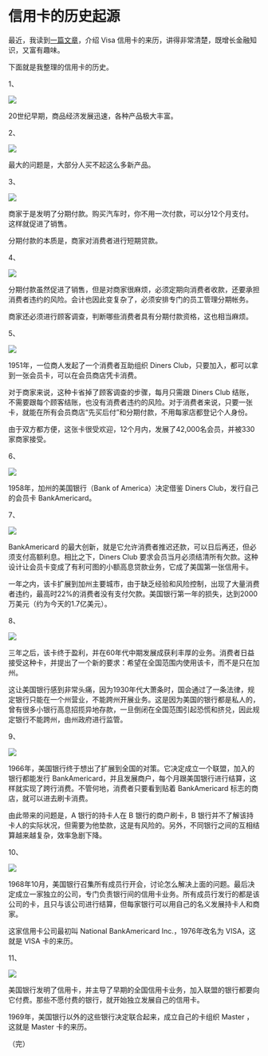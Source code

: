 # 信用卡的历史起源

最近，我读到[一篇文章](http://minesafetydisclosures.com/blog/2019/5/29/part-l-a-history-of-visa)，介绍 Visa 信用卡的来历，讲得非常清楚，既增长金融知识，又富有趣味。

下面就是我整理的信用卡的历史。

1、

![](https://cdn.beekka.com/blogimg/asset/201907/bg2019072706.jpg)

20世纪早期，商品经济发展迅速，各种产品极大丰富。

2、

![](https://cdn.beekka.com/blogimg/asset/201907/bg2019072707.jpg)

最大的问题是，大部分人买不起这么多新产品。

3、

![](https://cdn.beekka.com/blogimg/asset/201907/bg2019072708.jpg)

商家于是发明了分期付款。购买汽车时，你不用一次付款，可以分12个月支付。这样就促进了销售。

分期付款的本质是，商家对消费者进行短期贷款。

4、

![](https://cdn.beekka.com/blogimg/asset/201907/bg2019072709.jpg)

分期付款虽然促进了销售，但是对商家很麻烦，必须定期向消费者收款，还要承担消费者违约的风险。会计也因此变复杂了，必须安排专门的员工管理分期帐务。

商家还必须进行顾客调查，判断哪些消费者具有分期付款资格，这也相当麻烦。

5、

![](https://cdn.beekka.com/blogimg/asset/201907/bg2019072710.jpg)

1951年，一位商人发起了一个消费者互助组织 Diners Club，只要加入，都可以拿到一张会员卡，可以在会员商店凭卡消费。

对于商家来说，这种卡省掉了顾客调查的步骤，每月只需跟 Diners Club 结账，不需要跟每个顾客结账，也没有消费者违约的风险。对于消费者来说，只要一张卡，就能在所有会员商店“先买后付”和分期付款，不用每家店都登记个人身份。

由于双方都方便，这张卡很受欢迎，12个月内，发展了42,000名会员，并被330家商家接受。

6、

![](https://cdn.beekka.com/blogimg/asset/201907/bg2019072711.jpg)

1958年，加州的美国银行（Bank of America）决定借鉴 Diners Club，发行自己的会员卡 BankAmericard。

7、

![](https://cdn.beekka.com/blogimg/asset/201907/bg2019072712.jpg)

BankAmericard 的最大创新，就是它允许消费者推迟还款，可以日后再还，但必须支付高额利息。相比之下，Diners Club 要求会员当月必须结清所有欠款。这种设计让会员卡变成了有利可图的小额高息贷款业务，它成了美国第一张信用卡。

一年之内，该卡扩展到加州主要城市，由于缺乏经验和风险控制，出现了大量消费者违约，最高时22%的消费者没有支付欠款。美国银行第一年的损失，达到2000万美元（约为今天的1.7亿美元）。

8、

![](https://cdn.beekka.com/blogimg/asset/201907/bg2019072713.jpg)

三年之后，该卡终于盈利，并在60年代中期发展成获利丰厚的业务。消费者日益接受这种卡，并提出了一个新的要求：希望在全国范围内使用该卡，而不是只在加州。

这让美国银行感到非常头痛，因为1930年代大萧条时，国会通过了一条法律，规定银行只能在一个州营业，不能跨州开展业务。这是因为美国的银行都是私人的，曾有很多小银行高息招揽异地存款，一旦倒闭在全国范围引起恐慌和挤兑，因此规定银行不能跨州，由州政府进行监管。

9、

![](https://cdn.beekka.com/blogimg/asset/201907/bg2019072714.jpg)

1966年，美国银行终于想出了扩展到全国的对策。它决定成立一个联盟，加入的银行都能发行 BankAmericard，并且发展商户，每个月跟美国银行进行结算，这样就实现了跨行消费。不管何地，消费者只要看到贴着 BankAmericard 标志的商店，就可以进去刷卡消费。

由此带来的问题是，A 银行的持卡人在 B 银行的商户刷卡，B 银行并不了解该持卡人的实际状况，但需要为他垫款，这是有风险的。另外，不同银行之间的互相结算越来越复杂，效率急剧下降。

10、

![](https://cdn.beekka.com/blogimg/asset/201907/bg2019072715.jpg)

1968年10月，美国银行召集所有成员行开会，讨论怎么解决上面的问题。最后决定成立一家独立的公司，专门负责银行间的信用卡业务。所有成员行发行的都是该公司的卡，且只与该公司进行结算，但每家银行可以用自己的名义发展持卡人和商家。

这家信用卡公司最初叫 National BankAmericard Inc.，1976年改名为 VISA，这就是 VISA 卡的来历。

11、

![](https://cdn.beekka.com/blogimg/asset/201907/bg2019072716.jpg)

美国银行发明了信用卡，并主导了早期的全国信用卡业务，加入联盟的银行都要向它付费。那些不愿付费的银行，就开始独立发展自己的信用卡。

1969年，美国银行以外的这些银行决定联合起来，成立自己的卡组织 Master ，这就是 Master 卡的来历。

（完）
